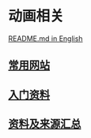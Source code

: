 # 动画相关

[README.md in English](./README_en.md)

## [常用网站](./中文版/常用网站.md)

## [入门资料](./中文版/入门资料.md)

## [资料及来源汇总](./中文版/资料及来源汇总.md)